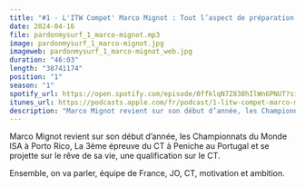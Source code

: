 ```yaml
---
title: "#1 - L'ITW Compet' Marco Mignot : Tout l’aspect de préparation pour la compet, j’adore!"
date: 2024-04-16
file: pardonmysurf_1_marco-mignot.mp3
image: pardonmysurf_1_marco-mignot.jpg
imageweb: pardonmysurf_1_marco-mignot_web.jpg
duration: "46:03"
length: "38741174"
position: "1"
season: "1"
spotify_url: https://open.spotify.com/episode/0ffklqN7Z838hIlWn6PNUT?si=335c7e096a66419f
itunes_url: https://podcasts.apple.com/fr/podcast/1-litw-compet-marco-mignot-tout-laspect-de/id1742516748?i=1000653184631&l
description: "Marco Mignot revient sur son début d’année, les Championnats du Monde ISA à Porto Rico, La 3ème épreuve du CT à Peniche au Portugal et se projette sur le rêve de sa vie, une qualification sur le CT. Ensemble, on va parler, équipe de France, JO, CT, motivation et ambition."
---
```


Marco Mignot revient sur son début d’année, les Championnats du Monde ISA à Porto Rico, La 3ème épreuve du CT à Peniche au Portugal et se projette sur le rêve de sa vie, une qualification sur le CT.

Ensemble, on va parler, équipe de France, JO, CT, motivation et ambition.